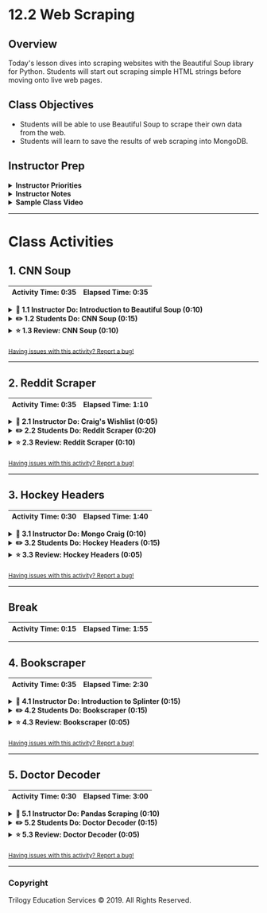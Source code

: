 # 12.2 Web Scraping

## Overview

Today's lesson dives into scraping websites with the Beautiful Soup library for Python. Students will start out scraping simple HTML strings before moving onto live web pages.

## Class Objectives

* Students will be able to use Beautiful Soup to scrape their own data from the web.
* Students will learn to save the results of web scraping into MongoDB.

## Instructor Prep

<details>
  <summary><strong>Instructor Priorities</strong></summary>

* Today's lesson relies upon scraping websites and, as such, students may find themselves blocked if a large portion of them choose to scrape the same website. If this happens, turn it into a learning opportunity and discuss how some sites keep track of requests to their sites and block IP addresses if hit too many times.

</details>

<details>
  <summary><strong>Instructor Notes</strong></summary>

* Please reference our [Student FAQ](../../../05-Instructor-Resources/README.md#Unit-12-web-scraping-and-document-databases) for answers to questions frequently asked by students of this program. If you have any recommendations for additional questions, feel free to log an issue or a pull request with your desired additions.

</details>

<details>
  <summary><strong>Sample Class Video</strong></summary>

* To view an example class lecture visit (Note video may not reflect latest lesson plan): [Class Video](https://codingbootcamp.hosted.panopto.com/Panopto/Pages/Viewer.aspx?id=8f7299f4-741e-4228-9277-fec6c693775e)

</details>

- - -

# Class Activities

## 1. CNN Soup

| Activity Time:       0:35 |  Elapsed Time:      0:35  |
|---------------------------|---------------------------|

<details>
  <summary><strong>📣 1.1 Instructor Do: Introduction to Beautiful Soup (0:10)</strong></summary>

* Let the class know that today will serve as a brief introduction to Python's Beautiful Soup library, an extremely powerful - albeit strangely named - tool for web scraping.

* Open the [slideshow](https://docs.google.com/presentation/d/13y-zxFjmDdW8J0FWDn8cbc1AOOS78B-renQpaY58zUg/edit?usp=sharing) and use slides 1 - 9 to assist you to introduce Beautiful Soup to the class.

  * Up to this point, the class has been force to rely upon analyzing web APIs and pre-existing data sets. From this day forth, however, students will know how to collect data from web resources that do not offer a full and convenient way to access to their data.

* Beautiful Soup has to be installed before Python can use it. To do this simply run `pip install bs4` within the terminal.

* Open up [01-Ins_SoupIntro](Activities/01-Ins_SoupIntro/Unsolved/IntroToSoup.ipynb) within Jupyter Notebook, going through the code within line-by-line with the class and answering whatever questions students may have.

  * The line `from bs4 import BeautifulSoup as bs` is used to import the Beautiful Soup library into the application.

  * In this example, Beautiful Soup will be working with some basic HTML that is stored as a string. Let the class know that this is being used instead of an external HTML file at the moment.

  * A Beautiful Soup object is parsed/created using `bs(html_string, 'html.parser')` and the object returned is assigned to the `soup` variable.

  * Remind students that the DOM is a tree whose structure is defined by the nesting of tags. Beautiful Soup looks through this tree and then converts it into a specialized object equipped with powerful methods for traversing and searching the HTML for attributes, text, etc.

  * The `type(soup)` method being used confirms that the `soup` object created is indeed a BeautifulSoup object.

  * The `prettify()` method of the Beautiful Soup library is then used to return a formatted version of the object that is easier to read.

    ![HTML String and Parsing](Images/01-IntroSoup_HTMLString.png)

* Now demonstrate how different parts of the HTML can be extracted using dot notation.

  * Begin by extracting the title element of the HTML document using `soup.title`. This returns the entire HTML element, including the tags themselves.

  * If the developer only desires to collect the text contained within the title element and nothing else, they can simply add `.text` to the end of their call. This will return the string surrounded by whitespace.

  * The text can be further cleaned by adding `.strip()` onto the end of the chain. Now the text value will be on its own.

    ![Title Element](Images/01-IntroSoup_TitleElement.png)

* Demonstrate to the class how the HTML's body can be collected, referenced, and printed to the screen.

  * Using `soup.body`, Python developers can print out the entire body of an HTML file with each element's tags included. Adding `.text` and `.strip()` to the end of the chain will further parse down the values returned.

  * Using the line `soup.body.p.text`, the text for only the first paragraph will be collected. Adding `.strip()` to the end of this chain will remove the whitespace as well.

    ![Collect Paragraph Text](Images/01-IntroSoup_AllParagraphs.png)

  * The `find_all(<ELEMENT>)` method returns a list containing all of the HTML elements of a specific type. As such, every paragraph (`<p>`) element on a page can be collected using `soup.body.find_all('p')`.

  * Index numbers can then be used to access the paragraph elements in a targeted fashion. Thus allowing developers to target more than the first instance of an element.

    ![Target Paragraph](Images/01-IntroSoup_TargetParagraph.png)

* Answer whatever questions students may have before moving onto the next activity.

</details>

<details>
  <summary><strong>✏️ 1.2 Students Do: CNN Soup (0:15)</strong></summary>

* In this activity, students will take their first steps in web scraping by taking an external HTML file, parsing it, and then printing out specific elements to the console.

* Open the [slideshow](https://docs.google.com/presentation/d/13y-zxFjmDdW8J0FWDn8cbc1AOOS78B-renQpaY58zUg/edit?usp=sharing) and use slides 10 and 11 to introduce this activity to the class.

  ![CNN Soup - Output](Images/02-CNNSoup_Output.png)

* **Files**:

  * [Stu_CNN-Unsolved.ipynb](Activities/02-Stu_CNNSoup/Unsolved/Stu_CNN-Unsolved.ipynb)

* **Instructions**:

  * Believe it or not, CNN's website for [1996: Year in Review](http://edition.cnn.com/EVENTS/1996/year.in.review/) is still alive on the web! We have, however, stored the HTML document as a string in your starter file.

  * Your task, should you accept it (and you should), is to use Beautiful Soup to scrape and print the following pieces of information:

  1. The title of the webpage

  2. All paragraph texts on the page

  3. The top 10 headlines for the year. This last one is a bit tricky and may not come out perfectly!

* **Hint**:

  * For the third task in this activity you will need a means of filtering the data... Perhaps over multiple iterations... With a loop... HINT HINT!

* **Bonus**:

  * If you finish early, head over to the [Beautful Soup documentation](https://www.crummy.com/software/BeautifulSoup/bs4/doc/) to read up on accessing attributes and navigating the DOM.

</details>

<details>
  <summary><strong>⭐ 1.3 Review: CNN Soup (0:10)</strong></summary>

* Open up [Stu_CNN.ipynb](Activities/02-Stu_CNNSoup/Solved/Stu_CNN.ipynb) within Jupyter Notebook and go through the code line-by-line with the class, answering whatever questions students may have and hitting upon the following points.

* Open the [slideshow](https://docs.google.com/presentation/d/13y-zxFjmDdW8J0FWDn8cbc1AOOS78B-renQpaY58zUg/edit?usp=sharing) and leave slide 12 open while you review this activity.

  * Finding the `title` of the document is very easy. Simply use `soup.title.text` and the HTML file's title element will have been collected.

  * To print all the paragraphs, `soup.find_all('p')` can be used and before looping over the results to print their text to the console.

    ![Title and Paragraphs](Images/02-CNNSoup_TitleAndPara.png)

  * The final part is a bit trickier. Users should initially find all `td` elements in the HTML document and then, as they loop over them, select only cells that contain a child `anchor` element.

  * Note the use of short-circut logic to check if `td.a` and `td.a.text` exist. Only if the element passes these two tests will its contents be added into the headlines list.

  * Finally, only the first 10 items within the headlines list are printed since other headlines on the page made it through the last step as well.

    ![Top Ten Headlines](Images/02-CNNSoup_Headlines.png)

</details>

<sub>[Having issues with this activity? Report a bug!](https://bit.ly/2yFruWL)</sub>

- - -

## 2. Reddit Scraper

| Activity Time:       0:35 |  Elapsed Time:      1:10  |
|---------------------------|---------------------------|

<details>
  <summary><strong>📣 2.1 Instructor Do: Craig's Wishlist (0:05)</strong></summary>

* Open the [slideshow](https://docs.google.com/presentation/d/13y-zxFjmDdW8J0FWDn8cbc1AOOS78B-renQpaY58zUg/edit?usp=sharing) and use slides 13 - 17 to present this unit to the class.

* So far the class has only parsed HTML strings with Beautiful Soup. Now it is time to scrape a live website!

* Explain that the first site to scrape will be `craigslist.com` to find the perfect gift for a friend.

  * The goal will be to scrape the results for an item - such as a guitar - on Craig's List and return each relevant listing's title, price, and link.

* Now open up [Ins_Craigslist.ipynb](Activities/03-Ins_Craigslist/Solved/Ins_Craigslist.ipynb) go through the code with the class, answering whatever questions students may have. **Note: For better visualization you may open [Ins_Craigslist.ipynb](Activities/03-Ins_Craigslist/Solved/Ins_Craigslist.ipynb) in your Jupyter Notebook instead.**

  * Explain how the `requests` module is used to obtain the HTML object. Beautiful Soup then parses the returned object and converts it for further use.

    ![Craigslist Request](Images/03-Craigslist_Request.png)

  * The Beautiful Soup object is then pretty-printed to the console for analysis. This allows the developer to search through the source code and find what elements they wish to grab.

  * Another method of examining the HTML is to navigate to the webpage itself and open up the page's source within the inspector.

  * Through analysis of the HTML code, one finds that data desired is being stored within the HTML as a list item whose class is "result-row". The tittle of the item also takes the form of an anchor element whose class is "result-title".

    ![Source HTML](Images/03-Craigslist_Source.png)

  * The listing price can also be found to exist within a `span` element whose class is `result-price`.

  * To actually retrieve the contents of these elements, a `find_all('li', class_='result-row')` method can be called on the `soup` object.

  * Print out all of the `results` and a Python list of all the Craigslist listings from the query will be printed to the console.

    ![Craigslist Results](Images/03-Craigslist_Results.png)

  * By iterating through the listings, specific information can then be pulled from the Beautiful Soup object.

  * Each listing's title can therefore be gathered using `result.find('a', class_='result-title")`, their prices collected with `result.a.span.text`, and their links retrieved by accessing the "href" attribute of each listing using `result.a["href"]`.

  * Point out that an element's attributes are accessed using the square bracket notation.

    ![Collecting Results](Images/03-Craigslist_Collection.png)

* Displaying the results collected is as simple as printing the data to console as they are collected.

* Answer whatever questions the class may have before moving onto the next activity.

</details>

<details>
  <summary><strong>✏️ 2.2 Students Do: Reddit Scraper (0:20)</strong></summary>

* In this activity, students will scrape the Python Reddit for potentially interesting content. They will also have to filter for threads with twenty or more comments in them.

* Open the [slideshow](https://docs.google.com/presentation/d/13y-zxFjmDdW8J0FWDn8cbc1AOOS78B-renQpaY58zUg/edit?usp=sharing) and use slides 18 and 19 to present this activity to the class.

  ![Reddit Scrape - Output](Images/04-RedditScrape_Output.png)

* **Instructions**:

* In this activity, you will scrape the Programmer-Humor.html file provided

* Use Beautiful Soup to scrape only threads that have twenty or more comments, then print the thread's title, number of comments, and the URL to the thread.

* **Bonus**

* If you finish early, try to display each thread's top comment in your output!

* As an added bonus try re-scraping using the URL instead. What happens when you try to do this? Why might this be happening?

</details>

<details>
  <summary><strong>⭐ 2.3 Review: Reddit Scraper (0:10)</strong></summary>

* Open the [slideshow](https://docs.google.com/presentation/d/13y-zxFjmDdW8J0FWDn8cbc1AOOS78B-renQpaY58zUg/edit?usp=sharing) and leave slide 20 open while you review this activity.

* There are many possible solutions to the activity. Explain that this is only one of them!

* Open up the [Programmer-Humor.html](Activities/04-Stu_RedditScrape/Solved/Programmer-Humor.html) in Chrome inspector and spend a minute or two parsing the information needed for this scraping activity. Explain:

  * Even though there is no CSS file attached to create the layout the class names still included in the HTML.

  * We can still search for a class tags in the HTML file.

* Explain that with Beautiful Soup's `find_all()` method, we retrieve all the entries on the page whose class is `top-matter`:

  ```python
  results = soup.find_all('div', class_='top-matter')
  ```

* We're then able to loop through the `results` to find each thread's title, number of comments, and the URL:

  ```python
  title = result.find('p', class_='title')
  title_text = title.a.text

  thread = result.find('li', class_='first')
  comments = thread.text

  link = thread.a['href']
  ```

* Explain that we also may also, optionally, elect to sort the results by the number of comments in the future. Accordingly, we need to parse the string containing the number of comments, e.g. "45 comments":

  ```python
  comments_num = int(comments.split()[0])
  ```

* First we split the string, then transform the number string into an integer.

* For the bonus, explain that we would have had to perform a second request with each thread's URL, using `requests`, made a second Beautiful Soup object, and retrieved the first comment.

* Explain that scraping the given HTML file was with an older version of a reddit webpage that was easy to scrape. When using the URL to request the most recent version of the web page we see that the results are very different.

* This is because websites are constantly changing, and Reddit may be using non English-like class names in an attempt to make the webpage harder to scrape. Instances like this are one of the shortcomings of web scraping.

* Answer any questions before moving on.

</details>

<sub>[Having issues with this activity? Report a bug!](https://bit.ly/2UMw3af)</sub>

- - -

## 3. Hockey Headers

| Activity Time:       0:30 |  Elapsed Time:      1:40  |
|---------------------------|---------------------------|

<details>
  <summary><strong>📣 3.1 Instructor Do: Mongo Craig (0:10)</strong></summary>

* Open up [Ins_MongoScraping.ipynb](Activities/05-Ins_MongoScraping/Solved/Ins_MongoScraping.ipynb) and explain to the class how they will now learn how to translate the results of a web scraper to a MongoDB database.

* To assist you pressenting this unit to the class open the [slideshow](https://docs.google.com/presentation/d/13y-zxFjmDdW8J0FWDn8cbc1AOOS78B-renQpaY58zUg/edit?usp=sharing) and use slides 21 - 24.

  * The application starts out by importing the relevant dependencies, initializing Pymongo, and defining the MongoDB database and collection.

  * Explain that, instead of `html.parser`, the `lxml` parser is being used. Send out [this link](https://www.crummy.com/software/BeautifulSoup/bs4/doc/#installing-a-parser) to the class which provides an informative table on the various parsers available to Beautiful Soup and explain that some parsers are more flexible with parsing HTML than others.

  * Students may need to install the `lxml` module with `pip install lxml` from their console for this parser to function.

    ![Importing Libraries](Images/05-MongoScraping_Import.png)

  * Much of the code is familiar to the earlier example from craigslist. Explain that as the application loops through the results of the `soup` object it is simply gathering the information into a dictionary and then posting it to the mongoDB database.

    ![Scrape and Export to Mongo](Images/05-MongoScraping_TranslateAndExport.png)

  * After the application has pushed all of the scraped data into the Mongo database, this can be verified by querying the database one and printing out all of the results to the console.

    ![Qeurying and Printing](Images/05-MongoScraping_Querying.png)

  * Alternatively, the user could also query the database from the console... If they really wanted to.

    ![Query From Console](Images/05-MongoScraping_Console.png)

* Run through the code one more time with the class, having students explain the function of each code block to the best of their ability.

  * Answer whatever questions students may have before moving onto the next activity.

</details>

<details>
  <summary><strong>✏️ 3.2 Students Do: Hockey Headers (0:15)</strong></summary>

* In this activity, students will scrape the news page of the NHL website for articles and then post the title/header of each article to MongoDB.

* Open the [slideshow](https://docs.google.com/presentation/d/13y-zxFjmDdW8J0FWDn8cbc1AOOS78B-renQpaY58zUg/edit?usp=sharing) and use slides 25 and 26 to present this activity to the class.

  ![Hockey Headers](Images/06-HockeyHead_Output.png)

* **Instructions**:

  * Teamwork! Speed! Mental and physical toughness! Passion! Excitement! Unpredictable matchups down to the wire! What could be better? While these terms could easily be applied to a data science hackathon, we're talking about the magnificent sport of hockey.

  * Your assignment is to scrape the articles on the news page of the [NHL website](https://www.nhl.com/news) - which is frequently updated - and then post the results of your scraping to MongoDB.

  * Use Beautiful Soup and requests to scrape the header and subheader of each article on the front page.

  * Post the above information as a MongoDB document and then print all of the documents on the database to the console.

  * In addition to the above, post the date of the article publication as well.

</details>

<details>
  <summary><strong>⭐ 3.3 Review: Hockey Headers (0:05)</strong></summary>

* Open the [slideshow](https://docs.google.com/presentation/d/13y-zxFjmDdW8J0FWDn8cbc1AOOS78B-renQpaY58zUg/edit?usp=sharing) and leave slide 27 open while you review this activity.

* **Files:** [Stu_Hockey.ipynb](Activities/06-Stu_HockeyHeaders/Solved/Stu_Hockey.ipynb)

* The main focus of this activity was for students to post scraped data into MongoDB. Do not spend excessive time on the minute details of the activity.

* During review, emphasize the broad strokes of the steps we took. We examined the inspector for HTML elements to scrape, extracted their text, then posted them to MongoDB.

* For the timestamp, it should suffice to explain simply that we find the string element then slice parts of it to re-compose it to fit our needs.

</details>

<sub>[Having issues with this activity? Report a bug!](https://bit.ly/2yEYLBr)</sub>

- - -

## Break

| Activity Time:       0:15 |  Elapsed Time:      1:55  |
|---------------------------|---------------------------|

- - -

## 4. Bookscraper

| Activity Time:       0:35 |  Elapsed Time:      2:30  |
|---------------------------|---------------------------|

<details>
  <summary><strong>📣 4.1 Instructor Do: Introduction to Splinter (0:15)</strong></summary>

* Open the [slideshow](https://docs.google.com/presentation/d/13y-zxFjmDdW8J0FWDn8cbc1AOOS78B-renQpaY58zUg/edit?usp=sharing) and use slides 29 - 33 to assist you to present this unit to the class.

* **Important**: Have students install the web-driver manager into their virtual environments.

  ```bash
  pip install webdriver_manager
  ```

* Up to this point, students have used Beautiful Soup to scrape a single, static page at a time.

  * Point out that, often, developers can only access interesting parts of a website after engaging in some kind of interaction with it.

  * Point out that, typically, these interactions are pretty easy to automate: Logging in, filling out and submitting forms, etc.

  * Explain that when the data is "buried" behind such dynamic interactions, a web driver can be used to write scripts for the browser!

  * Explain that this allows developers to simulate user interactions programmatically and scrape multiple pages along the way.

* Open up [Ins_Splinter.ipynb](Activities/07-Ins_Splinter/Solved/Ins_Splinter.ipynb) and explain that Splinter is a Python module that automates browser actions such as visiting a URL, filling fields, and clicking buttons. It can be a very useful tool in the web scraper's arsenal!

  * Go to <http://quotes.toscrape.com/>, a sample page to practice web scraping. At the bottom is a `Next` button. Explain that the application we are using will use Splinter to click these buttons and scrape each page.

    ![Splinter In Control](Images/07-Splinter_Automatic.png)

  * From the console, run the code, and show the results to the class.

    ![Images/splinter2.png](Images/07-Splinter_Console.png)

  * Each quote on a page is displayed along with its page number! Awesome!

* Walk through the code contained within with the class, explaining the application line-by-line.

  * As per usual, the application starts by importing in all of the dependencies needed.

  * The web driver manager imports `ChromeDriverManager` which is setup and used to create an instance of a Splinter browser. `False` is passed for the `headless` option, which means that the browser's actions will be displayed in a Chrome window so that the process can be seen.

  ```python
  executable_path = {'executable_path': ChromeDriverManager().install()}
  browser = Browser('chrome', **executable_path, headless=False)
  ```

  * The specified URL is then accessed and visited.

  ```python
  url = 'http://quotes.toscrape.com/'
  browser.visit(url)
  ```

  * Explain that for each page, developers will need to parse and display that site's contents, i.e. quotes. The browser then need to click the `Next` button to proceed onto the next page to collect the next collection of quotes.

  * Open the Chrome inspector to identify the element that the application will need to click.

    ![Next Page](Images/07-Splinter_NextButton.png)

  * Navigate to [Splinter's documentation](https://splinter.readthedocs.io/en/latest/elements-in-the-page.html) and inform the class that Splinter offers various ways of interacting with the page, including clicking an element by its text.

  * The next part is a for-loop with five iterations that uses Beautiful Soup to parse the page by collecting all of the quotes in that location.

  * Additionally, after printing all the quotes on a page, the application clicks on the `Next` button with Splinter's `links.find_by_partial_text()` method and then chain the `.click()` method to click on the "Next" button.

  ```python
  for x in range(1, 6):

      html = browser.html
      soup = BeautifulSoup(html, 'html.parser')

      quotes = soup.find_all('span', class_='text')

      for quote in quotes:
          print('page:', x, '-------------')
          print(quote.text)

      browser.links.find_by_partial_text('Next').click()
  ```

  * Finally, explain that there are ten total pages on this practice website, but that this application arbitrarily chose five as the number of pages to cycle through.

* Answer any questions that students may have. In the next activity, they will be able to practice dynamic webscraping.

</details>

<details>
  <summary><strong>✏️ 4.2 Students Do: Bookscraper (0:15)</strong></summary>

* Open the [slideshow](https://docs.google.com/presentation/d/13y-zxFjmDdW8J0FWDn8cbc1AOOS78B-renQpaY58zUg/edit?usp=sharing) and use slides 34 and 35 to pressent this activity to the class.

* **File:** [README.md](Activities/08-Stu_Splinter/README.md)

* In this activity, students will practice their webscraping skills on a site similar to the one shown in the instructor demonstration.

</details>

<details>
  <summary><strong>⭐ 4.3 Review: Bookscraper (0:05)</strong></summary>

* Open the [slideshow](https://docs.google.com/presentation/d/13y-zxFjmDdW8J0FWDn8cbc1AOOS78B-renQpaY58zUg/edit?usp=sharing) and leave slide 36 open while you review this activity.

* **File:** [Stu_Splinter.ipynb](Activities/08-Stu_Splinter/Unsolved/Stu_Splinter.ipynb)

* Here are some highlights to consider for the review.

* We iterate through each page and retrieve the HTML object, which we parse with Beautiful Soup. Using the browser inspector, we identify elements that contain information for each book, which we call `articles` in this case:

  ```python
  for x in range(50):
      html = browser.html
      soup = BeautifulSoup(html, 'html.parser')
      articles = soup.find_all('article', class_='product_pod')
  ```

* Inside the above loop, we simply navigate inside each `article`, first finding its first `h3` element, then the latter's first anchor, or `a` element. We then retrieve the attributes of the anchor element, including its `href` and `title`:

  ```python
  for article in articles:
      h3 = article.find('h3')
      link = h3.find('a')
      href = link['href']
      title = link['title']
      print('-----------')
      print(title)
      print('http://books.toscrape.com/'+ href)
  ```

* Answer any questions before moving on.

</details>

<sub>[Having issues with this activity? Report a bug!](https://bit.ly/2x7niP6)</sub>

- - -

## 5. Doctor Decoder

| Activity Time:       0:30 |  Elapsed Time:      3:00  |
|---------------------------|---------------------------|

<details>
  <summary><strong>📣 5.1 Instructor Do: Pandas Scraping (0:10)</strong></summary>

* Open the [slideshow](https://docs.google.com/presentation/d/13y-zxFjmDdW8J0FWDn8cbc1AOOS78B-renQpaY58zUg/edit?usp=sharing) and use slides 37 - 45 to present this unit to the class.

* **Files**:

  * [Ins_Pandas_Scraping.ipynb](Activities/09-Ins_Pandas_Scraping/Solved/Ins_Pandas_Scraping.ipynb)

* Explain that Pandas actually has some built-in scraping capabilities.

* Visit the Wikipedia article [List of capitals in the United States](https://en.wikipedia.org/wiki/List_of_capitals_in_the_United_States) to show students the data table listed in the article.

* Explain we can use the `read_html` function in Pandas to try and parse tabular data from HTML.

* Scroll through the table data that `read_html` collects from  the wikipedia article.

  ![read_html_output_2.png](Images/read_html_output_2.png)

* Students may be surprised to see that multiple sections of data were returned from the list. This may be a good time to poll students for their theories on what the data is.

* Print the `type` of the _tables_ variable to show that the return value of `read_html` is a list.

  ![tables_type_2.png](Images/tables_type_2.png)

* Explain that `read_html` actually tries to convert as much of the HTML into DataFrames as possible and therefore returns a list of DataFrames.

* Show that we can use list indexing to grab a reference to the DataFrame that we are interested about.

  ![dataframe_from_list_2.png](Images/dataframe_from_list_2.png)

* Explain that we often have to do a lot of data cleaning on these scraped DataFrames. Quickly walk the students through examples of setting, dropping, slicing the columns, deleting header rows, and resetting indexes.

  ![drop_header_rows_2.png](Images/drop_header_rows_2.png)

  ![split_column.png](Images/split_column.png)

  ![drop_column.png](Images/drop_column.png)

  ![reset_index.png](Images/reset_index.png)

* Show students the DataFrame data for one of the states using `loc`.

  ![newYork.png](Images/newYork.png)

* Explain that we can also convert DataFrames back to HTML tables using the `to_html` function.

  ![dataframe_to_html_2.png](Images/dataframe_to_html_2.png)

* Explain that we may need to use `replace` to remove extra newlines from the code.

  ![replace_2.png](Images/replace_2.png)

* Finally, explain that we can also save the HTML table to a file. After running `df.to_html('table.html')`, open the file in the browser to show students the table rendered as HTML in the browser.

  ![table_html_2.png](Images/table_html_2.png)

</details>

<details>
  <summary><strong>✏️ 5.2 Students Do: Doctor Decoder (0:15)</strong></summary>

* Open the [slideshow](https://docs.google.com/presentation/d/13y-zxFjmDdW8J0FWDn8cbc1AOOS78B-renQpaY58zUg/edit?usp=sharing) and use slides 46 and 47 to present this activity to the class.

* **Files**: [Stu_Doctor_Decoder.ipynb](Activities/10-Stu_Doctor_Decoder/Unsolved/Stu_Doctor_Decoder.ipynb)

* **Instructions**: [README](Activities/10-Stu_Doctor_Decoder/README.md)

* Inform students that they may need to install `html5lib` with the console command, `pip install html5lib`.

</details>

<details>
  <summary><strong>⭐ 5.3 Review: Doctor Decoder (0:05)</strong></summary>

* Open [Stu_Doctor_Decoder.ipynb](Activities/10-Stu_Doctor_Decoder/Solved/Stu_Doctor_Decoder.ipynb) and walk through the solution. This activity is very similar to the previous Instructor activity except that the index of the DataFrame of interest as at index `2`.

* Open the [slideshow](https://docs.google.com/presentation/d/13y-zxFjmDdW8J0FWDn8cbc1AOOS78B-renQpaY58zUg/edit?usp=sharing) and leave slide 48 open while you review this activity.

  ![table_index_2.png](Images/table_index_2.png)

* Ask the students if they have any questions before moving on.

</details>

<sub>[Having issues with this activity? Report a bug!](https://bit.ly/2Xe9ey0)</sub>

- - -

### Copyright

Trilogy Education Services © 2019. All Rights Reserved.
